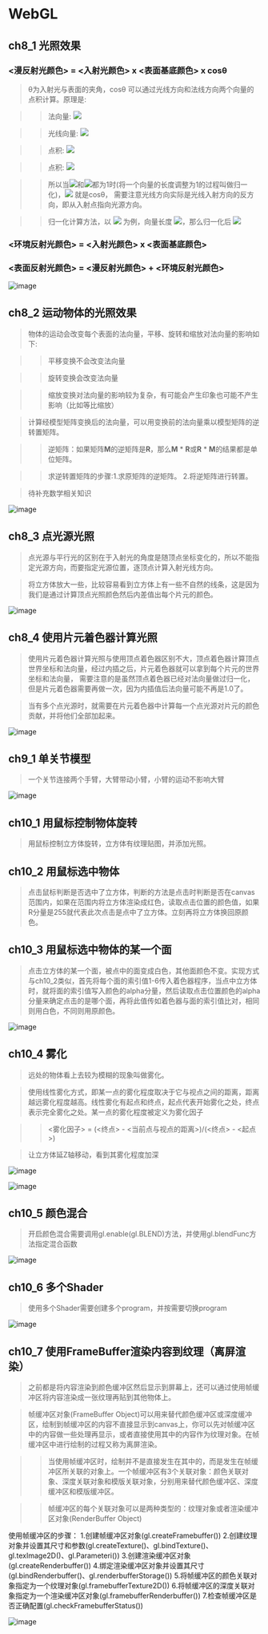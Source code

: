# WebGL

## ch8_1 光照效果

### <漫反射光颜色> = <入射光颜色> x <表面基底颜色> x cosθ

>θ为入射光与表面的夹角，cosθ 可以通过光线方向和法线方向两个向量的点积计算。原理是:

>>法向量: ![](https://latex.codecogs.com/svg.image?\vec{n}=(nx,ny,nz))

>>光线向量: ![](https://latex.codecogs.com/svg.image?\vec{l}=(lx,ly,lz))

>>点积: ![](https://latex.codecogs.com/svg.image?\vec{n}\cdot\vec{l}=nx\times&space;lx&plus;ny\times&space;ly&plus;nz\times&space;lz)

>>点积: ![](https://latex.codecogs.com/svg.image?\vec{n}\cdot\vec{l}=\left|&space;\vec{n}\right|\cdot\left|&space;\vec{l}\right|\times&space;\cos&space;\theta&space;)

>>所以当![](https://latex.codecogs.com/svg.image?\left|&space;\vec{n}\right|)和![](https://latex.codecogs.com/svg.image?|&space;\vec{l}&space;|)都为1时(将一个向量的长度调整为1的过程叫做归一化)，![](https://latex.codecogs.com/svg.image?\vec{n}\cdot\vec{l}) 就是cosθ，
需要注意光线方向实际是光线入射方向的反方向，即从入射点指向光源方向。

>>归一化计算方法，以 ![](https://latex.codecogs.com/svg.image?\vec{n}&space;=&space;(nx,&space;ny,&space;nz)) 为例，向量长度 ![](https://latex.codecogs.com/svg.image?m=|\vec{n}|=\sqrt{nx^2&plus;ny^2&plus;nz^2})，那么归一化后 ![](https://latex.codecogs.com/svg.image?\vec{n}=(\frac{nx}{m},\frac{ny}{m},\frac{nz}{m}))

### <环境反射光颜色> = <入射光颜色> x <表面基底颜色>

### <表面反射光颜色> = <漫反射光颜色> + <环境反射光颜色>

![image](https://github.com/gaolizheng/LearnWebGL/blob/master/Ch8_1_LightedCube/effect.png)

## ch8_2 运动物体的光照效果

>物体的运动会改变每个表面的法向量，平移、旋转和缩放对法向量的影响如下:

>>平移变换不会改变法向量

>>旋转变换会改变法向量

>>缩放变换对法向量的影响较为复杂，有可能会产生印象也可能不产生影响（比如等比缩放）

>计算经模型矩阵变换后的法向量，可以用变换前的法向量乘以模型矩阵的逆转置矩阵。

>>逆矩阵：如果矩阵**M**的逆矩阵是**R**，那么**M** * **R**或**R** * **M**的结果都是单位矩阵。

>>求逆转置矩阵的步骤:1.求原矩阵的逆矩阵。 2.将逆矩阵进行转置。

>待补充数学相关知识

![image](https://github.com/gaolizheng/LearnWebGL/blob/master/Ch8_2_LightedMovedCube/effect.png)

## ch8_3 点光源光照

>点光源与平行光的区别在于入射光的角度是随顶点坐标变化的，所以不能指定光源方向，而要指定光源位置，逐顶点计算入射光线方向。

>将立方体放大一些，比较容易看到立方体上有一些不自然的线条，这是因为我们是通过计算顶点光照颜色然后内差值出每个片元的颜色。

![image](https://github.com/gaolizheng/LearnWebGL/blob/master/Ch8_3_PointLightedCube/effect.png)

## ch8_4 使用片元着色器计算光照

>使用片元着色器计算光照与使用顶点着色器区别不大，顶点着色器计算顶点世界坐标和法向量，经过内插之后，片元着色器就可以拿到每个片元的世界坐标和法向量，
需要注意的是虽然顶点着色器已经对法向量做过归一化，但是片元着色器需要再做一次，因为内插值后法向量可能不再是1.0了。

>当有多个点光源时，就需要在片元着色器中计算每一个点光源对片元的颜色贡献，并将他们全部加起来。

![image](https://github.com/gaolizheng/LearnWebGL/blob/master/Ch8_4_PointLightedCube/effect.png)

## ch9_1 单关节模型

>一个关节连接两个手臂，大臂带动小臂，小臂的运动不影响大臂

![image](https://github.com/gaolizheng/LearnWebGL/blob/master/Ch9_1_JointMode/effect.png)

## ch10_1 用鼠标控制物体旋转

>用鼠标控制立方体旋转，立方体有纹理贴图，并添加光照。

## ch10_2 用鼠标选中物体

>点击鼠标判断是否选中了立方体，判断的方法是点击时判断是否在canvas范围内，如果在范围内将立方体渲染成红色，读取点击位置的颜色值，如果R分量是255就代表此次点击是点中了立方体。立刻再将立方体换回原颜色。

## ch10_3 用鼠标选中物体的某一个面

>点击立方体的某一个面，被点中的面变成白色，其他面颜色不变。实现方式与ch10_2类似，首先将每个面的索引值1-6传入着色器程序，当点中立方体时，就将面的索引值写入颜色的alpha分量，然后读取点击位置颜色的alpha分量来确定点击的是哪个面，再将此值传如着色器与面的索引值比对，相同则用白色，不同则用原颜色。

![image](https://github.com/gaolizheng/LearnWebGL/blob/master/Ch10_3_PickFace/effect.png)

## ch10_4 雾化

>远处的物体看上去较为模糊的现象叫做雾化。

>使用线性雾化方式，即某一点的雾化程度取决于它与视点之间的距离，距离越远雾化程度越高。线性雾化有起点和终点，起点代表开始雾化之处，终点表示完全雾化之处。某一点的雾化程度被定义为雾化因子

>><雾化因子> = (<终点> - <当前点与视点的距离>)/(<终点> - <起点>)

>让立方体延Z轴移动，看到其雾化程度加深

![image](https://github.com/gaolizheng/LearnWebGL/blob/master/Ch10_4_Fog/effect1.png)

![image](https://github.com/gaolizheng/LearnWebGL/blob/master/Ch10_4_Fog/effect2.png)

## ch10_5 颜色混合

>开启颜色混合需要调用gl.enable(gl.BLEND)方法，并使用gl.blendFunc方法指定混合函数

![image](https://github.com/gaolizheng/LearnWebGL/blob/master/Ch10_5_Blend/effect.png)

## ch10_6 多个Shader

>使用多个Shader需要创建多个program，并按需要切换program

![image](https://github.com/gaolizheng/LearnWebGL/blob/master/Ch10_6_ChangeShader/effect.png)

## ch10_7 使用FrameBuffer渲染内容到纹理（离屏渲染）

>之前都是将内容渲染到颜色缓冲区然后显示到屏幕上，还可以通过使用帧缓冲区将内容渲染成一张纹理再贴到其他物体上。

>帧缓冲区对象(FrameBuffer Object)可以用来替代颜色缓冲区或深度缓冲区，绘制到帧缓冲区的内容不直接显示到canvas上，你可以先对帧缓冲区中的内容做一些处理再显示，或者直接使用其中的内容作为纹理对象。在帧缓冲区中进行绘制的过程又称为离屏渲染。

>>当使用帧缓冲区时，绘制并不是直接发生在其中的，而是发生在帧缓冲区所关联的对象上。一个帧缓冲区有3个关联对象：颜色关联对象、深度关联对象和模版关联对象，分别用来替代颜色缓冲区、深度缓冲区和模版缓冲区。

>>帧缓冲区的每个关联对象可以是两种类型的：纹理对象或者渲染缓冲区对象(RenderBuffer Object)

使用帧缓冲区的步骤：
1.创建帧缓冲区对象(gl.createFramebuffer()) 
2.创建纹理对象并设置其尺寸和参数(gl.createTexture()、gl.bindTexture()、gl.texImage2D()、gl.Parameteri()) 
3.创建渲染缓冲区对象(gl.createRenderbuffer()) 
4.绑定渲染缓冲区对象并设置其尺寸(gl.bindRenderbuffer()、gl.renderbufferStorage()) 
5.将帧缓冲区的颜色关联对象指定为一个纹理对象(gl.framebufferTexture2D()) 
6.将帧缓冲区的深度关联对象指定为一个渲染缓冲区对象(gl.framebufferRenderbuffer()) 
7.检查帧缓冲区是否正确配置(gl.checkFramebufferStatus())

![image](https://github.com/gaolizheng/LearnWebGL/blob/master/Ch10_7_FrameBuffer/effect.png)